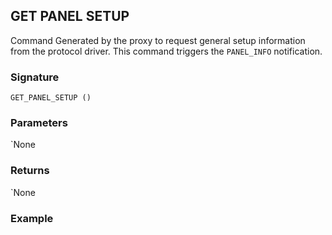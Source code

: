 ## GET PANEL SETUP

Command Generated by the proxy to request general setup information from the protocol driver. This command triggers the `PANEL_INFO` notification.


### Signature

`GET_PANEL_SETUP ()`


### Parameters

\`None


### Returns

\`None


### Example